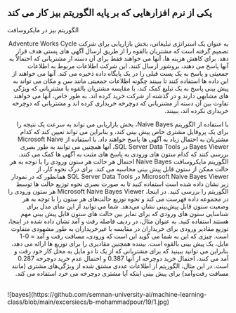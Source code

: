## یکی از نرم افزارهایی که بر پایه الگوریتم بیز کار می کند
الگوریتم بیز در مایکروسافت
<div dir="rtl">
          به عنوان یک استراتژی تبلیغاتی، بخش بازاریابی برای شرکت Adventure Works Cycle تصمیم گرفته است که مشتریان بالقوه را از طریق ارسال آگهی های پستی هدف قرار دهد. برای کاهش هزینه ها، آنها می خواهند فقط برای آن دسته از مشتریانی که احتمالاً به آنها پاسخ می دهند، بروشور ارسال کنند. این شرکت اطلاعات مربوط به اطلاعات جمعیتی و پاسخ به یک پست قبلی را در یک پایگاه داده ذخیره می کند. آنها می خواهند از این داده ها استفاده کنند تا ببینند چگونه اطلاعات جمعیتی مانند سن و مکان می تواند به پیش بینی پاسخ به یک تبلیغ کمک کند، با مقایسه مشتریان بالقوه با مشتریانی که ویژگی های مشابهی دارند و در گذشته از شرکت خرید کرده اند. به طور خاص، آنها می خواهند تفاوت بین آن دسته از مشتریانی که دوچرخه خریداری کرده اند و مشتریانی که دوچرخه خریداری نکرده اند، ببینند.

با استفاده از الگوریتم Naive Bayes، بخش بازاریابی می تواند به سرعت یک نتیجه را برای یک پروفایل مشتری خاص پیش بینی کند، و بنابراین می تواند تعیین کند که کدام مشتریان به احتمال زیاد به آگهی ها پاسخ خواهند داد. با استفاده از Microsoft Naive Bayes Viewer در SQL Server Data Tools، آنها همچنین می توانند به طور بصری بررسی کنند که کدام ستون های ورودی به پاسخ های مثبت به آگهی ها کمک می کنند.
الگوریتم مایکروسافت Naive Bayes احتمال هر حالت هر ستون ورودی را با توجه به هر حالت ممکن از ستون قابل پیش بینی محاسبه می کند.
برای درک نحوه کار، از Microsoft Naive Bayes Viewer در SQL Server Data Tools همانطور که در نمودار زیر نشان داده شده است استفاده کنید تا به صورت بصری نحوه توزیع حالت ها توسط الگوریتم را بررسی کنید.
در اینجا، Microsoft Naive Bayes Viewer هر ستون ورودی را در مجموعه داده فهرست می کند و نحوه توزیع حالت‌های هر ستون را با توجه به هر وضعیت ستون قابل پیش‌بینی نشان می‌دهد.
شما می توانید از این نمای مدل برای شناسایی ستون های ورودی که برای تمایز بین حالت های ستون قابل پیش بینی مهم هستند استفاده کنید.
به عنوان مثال، در ردیف فاصله رفت و آمد نشان داده شده در اینجا، توزیع مقادیر ورودی برای خریداران در مقایسه با غیرخریداران به طور مشهودی متفاوت است. چیزی که این به شما می گوید این است که ورودی، مسافت رفت و آمد = 0-1 مایل، یک پیش بینی بالقوه است.
بیننده همچنین مقادیری را برای توزیع ها ارائه می دهد، بنابراین می توانید ببینید که برای مشتریانی که از یک تا دو مایل به محل کار خود رفت و آمد می کنند، احتمال خرید دوچرخه از آنها 0.387 و احتمال عدم خرید دوچرخه 0.287 است. در این مثال، الگوریتم از اطلاعات عددی مشتق شده از ویژگی‌های مشتری (مانند مسافت رفت‌وآمد) برای پیش بینی اینکه آیا مشتری دوچرخه می  خرد استفاده می کند.
  </div>

  <br/>
![bayes](https://github.com/semnan-university-ai/machine-learning-class/blob/main/excersiecs/b-mohammadpour/19/1.jpg)

  <br/>
    <br/>

  <br/>

  <br/>

  <br/>

  <br/>


